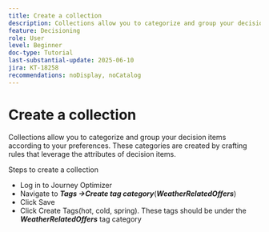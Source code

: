 ```yaml
---
title: Create a collection
description: Collections allow you to categorize and group your decision items according to your preferences. These categories are created by crafting rules that leverage the attributes of decision items.
feature: Decisioning
role: User
level: Beginner
doc-type: Tutorial
last-substantial-update: 2025-06-10
jira: KT-18258
recommendations: noDisplay, noCatalog
---
```


# Create a collection

Collections allow you to categorize and group your decision items according to your preferences. These categories are created by crafting rules that leverage the attributes of decision items.

Steps to create a collection

* Log in to Journey Optimizer
* Navigate to _**Tags ->Create tag category**_(_**WeatherRelatedOffers**_)
* Click Save
* Click Create Tags(hot, cold, spring). These tags should be under the _**WeatherRelatedOffers**_ tag category

